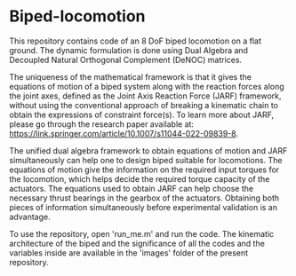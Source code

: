 # Biped-locomotion
This repository contains code of an 8 DoF biped locomotion on a flat ground. The dynamic formulation is done using  Dual Algebra and Decoupled Natural Orthogonal Complement (DeNOC) matrices.

The uniqueness of the mathematical framework is that it gives the equations of motion of a  biped system along with the reaction forces along the joint axes, defined as the Joint Axis Reaction Force (JARF) framework, without using the conventional approach of breaking a kinematic chain to obtain the expressions of constraint force(s). To learn more about JARF, please go through the research paper available at: https://link.springer.com/article/10.1007/s11044-022-09839-8.

The unified dual algebra framework to obtain equations of motion and JARF simultaneously can help one to design biped suitable for locomotions. The equations of motion give the information on the required input torques for the locomotion, which helps decide the required torque capacity of the actuators. The equations used to obtain JARF can help choose the necessary thrust bearings in the gearbox of the actuators. Obtaining both pieces of information simultaneously before experimental validation is an advantage.

To use the repository, open 'run_me.m' and run the code. The kinematic architecture of the biped and the significance of all the codes and the variables inside are available in the 'images' folder of the present repository.

